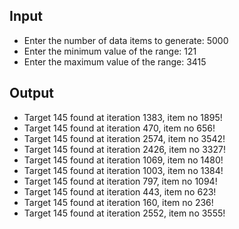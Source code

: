 ## Input

- Enter the number of data items to generate: 5000
- Enter the minimum value of the range: 121 
- Enter the maximum value of the range: 3415

## Output

- Target 145 found at iteration 1383, item no 1895!
- Target 145 found at iteration 470, item no 656!
- Target 145 found at iteration 2574, item no 3542!
- Target 145 found at iteration 2426, item no 3327!
- Target 145 found at iteration 1069, item no 1480!
- Target 145 found at iteration 1003, item no 1384!
- Target 145 found at iteration 797, item no 1094!
- Target 145 found at iteration 443, item no 623!
- Target 145 found at iteration 160, item no 236!
- Target 145 found at iteration 2552, item no 3555!
